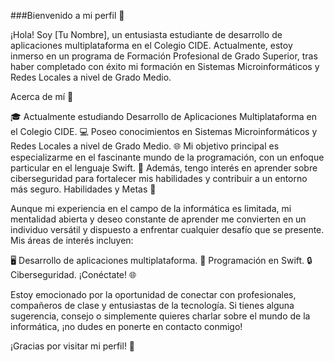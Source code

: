 ###Bienvenido a mi perfil 👋

¡Hola! Soy [Tu Nombre], un entusiasta estudiante de desarrollo de aplicaciones multiplataforma en el Colegio CIDE. Actualmente, estoy inmerso en un programa de Formación Profesional de Grado Superior, tras haber completado con éxito mi formación en Sistemas Microinformáticos y Redes Locales a nivel de Grado Medio.

Acerca de mí 🚀

🎓 Actualmente estudiando Desarrollo de Aplicaciones Multiplataforma en el Colegio CIDE.
💻 Poseo conocimientos en Sistemas Microinformáticos y Redes Locales a nivel de Grado Medio.
🌐 Mi objetivo principal es especializarme en el fascinante mundo de la programación, con un enfoque particular en el lenguaje Swift.
🔐 Además, tengo interés en aprender sobre ciberseguridad para fortalecer mis habilidades y contribuir a un entorno más seguro.
Habilidades y Metas 🎯

Aunque mi experiencia en el campo de la informática es limitada, mi mentalidad abierta y deseo constante de aprender me convierten en un individuo versátil y dispuesto a enfrentar cualquier desafío que se presente. Mis áreas de interés incluyen:

🖥️ Desarrollo de aplicaciones multiplataforma.
🚀 Programación en Swift.
🔒 Ciberseguridad.
¡Conéctate! 🌐

Estoy emocionado por la oportunidad de conectar con profesionales, compañeros de clase y entusiastas de la tecnología. Si tienes alguna sugerencia, consejo o simplemente quieres charlar sobre el mundo de la informática, ¡no dudes en ponerte en contacto conmigo!

¡Gracias por visitar mi perfil! 🙌
